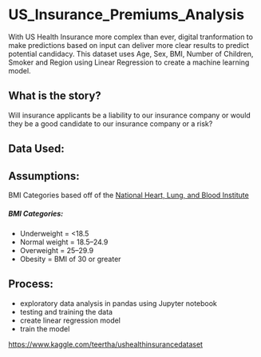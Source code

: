 # US_Insurance_Premiums_Analysis
With US Health Insurance more complex than ever, digital tranformation to make predictions based on input can deliver more clear results to predict potential candidacy. This dataset uses Age, Sex, BMI, Number of Children, Smoker and Region using Linear Regression to create a machine learning model. 

## What is the story? 
Will insurance applicants be a liability to our insurance company or would they be a good candidate to our insurance company or a risk? 

## Data Used:

## Assumptions: 
BMI Categories based off of the [National Heart, Lung, and Blood Institute](https://www.nhlbi.nih.gov/health/educational/lose_wt/BMI/bmicalc.htm)

##### BMI Categories:
- Underweight = <18.5
- Normal weight = 18.5–24.9
- Overweight = 25–29.9
- Obesity = BMI of 30 or greater

## Process:
- exploratory data analysis in pandas using Jupyter notebook
- testing and training the data
- create linear regression model
- train the model 



https://www.kaggle.com/teertha/ushealthinsurancedataset

